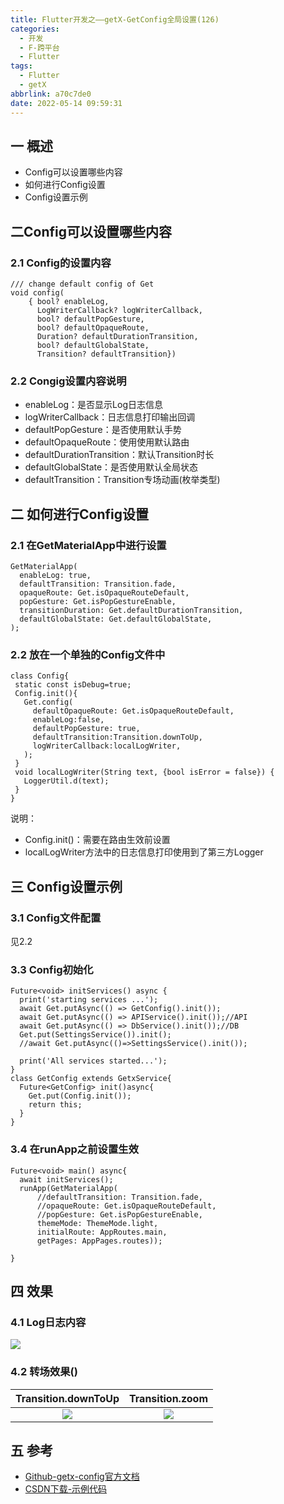 ```yaml
---
title: Flutter开发之——getX-GetConfig全局设置(126)
categories:
  - 开发
  - F-跨平台
  - Flutter
tags:
  - Flutter
  - getX
abbrlink: a70c7de0
date: 2022-05-14 09:59:31
---
```

## 一 概述

* Config可以设置哪些内容
* 如何进行Config设置
* Config设置示例

<!--more-->

## 二Config可以设置哪些内容

### 2.1 Config的设置内容

```
/// change default config of Get
void config(
    { bool? enableLog,
      LogWriterCallback? logWriterCallback,
      bool? defaultPopGesture,
      bool? defaultOpaqueRoute,
      Duration? defaultDurationTransition,
      bool? defaultGlobalState,
      Transition? defaultTransition})
```

### 2.2 Congig设置内容说明

* enableLog：是否显示Log日志信息
* logWriterCallback：日志信息打印输出回调
* defaultPopGesture：是否使用默认手势
* defaultOpaqueRoute：使用使用默认路由
* defaultDurationTransition：默认Transition时长
* defaultGlobalState：是否使用默认全局状态
* defaultTransition：Transition专场动画(枚举类型)

## 二 如何进行Config设置

### 2.1 在GetMaterialApp中进行设置

```
GetMaterialApp(
  enableLog: true,
  defaultTransition: Transition.fade,
  opaqueRoute: Get.isOpaqueRouteDefault,
  popGesture: Get.isPopGestureEnable,
  transitionDuration: Get.defaultDurationTransition,
  defaultGlobalState: Get.defaultGlobalState,
);
```

### 2.2 放在一个单独的Config文件中

```
class Config{
 static const isDebug=true;
 Config.init(){
   Get.config(
     defaultOpaqueRoute: Get.isOpaqueRouteDefault,
     enableLog:false,
     defaultPopGesture: true,
     defaultTransition:Transition.downToUp,
     logWriterCallback:localLogWriter,
   );
 }
 void localLogWriter(String text, {bool isError = false}) {
   LoggerUtil.d(text);
 }
}
```

说明：

* Config.init()：需要在路由生效前设置
* localLogWriter方法中的日志信息打印使用到了第三方Logger

## 三 Config设置示例

### 3.1 Config文件配置

见2.2

### 3.3 Config初始化

```
Future<void> initServices() async {
  print('starting services ...');
  await Get.putAsync(() => GetConfig().init());
  await Get.putAsync(() => APIService().init());//API
  await Get.putAsync(() => DbService().init());//DB
  Get.put(SettingsService()).init();
  //await Get.putAsync(()=>SettingsService().init());

  print('All services started...');
}
class GetConfig extends GetxService{
  Future<GetConfig> init()async{
    Get.put(Config.init());
    return this;
  }
}
```

### 3.4 在runApp之前设置生效

```
Future<void> main() async{
  await initServices();
  runApp(GetMaterialApp(
      //defaultTransition: Transition.fade,
      //opaqueRoute: Get.isOpaqueRouteDefault,
      //popGesture: Get.isPopGestureEnable,
      themeMode: ThemeMode.light,
      initialRoute: AppRoutes.main,
      getPages: AppPages.routes));

}
```

## 四  效果

### 4.1 Log日志内容

![][1]

### 4.2 转场效果()

| Transition.downToUp | Transition.zoom |
| :-----------------: | :-------------: |
|       ![][2]        |     ![][3]      |

## 五 参考

* [Github-getx-config官方文档](https://github.com/jonataslaw/getx#optional-global-settings-and-manual-configurations)
* [CSDN下载-示例代码](https://download.csdn.net/download/Calvin_zhou/85368955)



[1]:https://cdn.jsdelivr.net/gh/PGzxc/CDN/blog-flutter/flutter-getx-config-15-logger.png
[2]:https://cdn.jsdelivr.net/gh/PGzxc/CDN/blog-flutter/flutter-getx-config-15-transition-downup.gif
[3]:https://cdn.jsdelivr.net/gh/PGzxc/CDN/blog-flutter/flutter-getx-config-15-transition-zoom.gif
